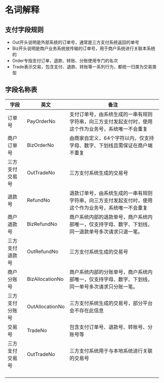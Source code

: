 # 名词解释
## 支付字段规则
- Out开头说明是外部系统的订单号，通常是三方支付系统返回的单号
- Biz开头说明是商户业务系统放传输的订单号，用于商户系统进行关联本系统的
- Order专指支付订单，退款、转账、分账使用专门的名次
- Trade表示交易，包含支付、退款、转账等一系列行为，都统一归类为交易类型

## 字段名称表
| 字段      | 英文              | 备注                                                 |
|---------|-----------------|----------------------------------------------------|
| 订单号     | PayOrderNo      | 支付订单号，由系统生成的一串有规则字符串，向三方支付发起支付时，使用这个作为业务号，系统唯一不会重复 |
| 商户订单号   | BizOrderNo      | 由商家自定义，64个字符以内，仅支持字母、数字、下划线且需保证在商户端不重复             |
| 三方支付交易号 | OutTradeNo      | 三方支付系统生成的交易号                                       |
| 退款号     | RefundNo        | 退款订单号，由系统生成的一串有规则字符串，向三方支付发起支付时，使用这个作为业务号，系统唯一不会重复 |
| 商户退款号   | BizRefundNo     | 商户系统内部的退款单号，商户系统内部唯一，仅支持字母、数字、下划线，同一退款单号多次请求只退一笔。  |
| 三方支付退款号 | OutRefundNo     | 三方支付系统生成的交易号                                       |
| 商户分账号   | BizAllocationNo | 商户系统内部的分账单号，商户系统内部唯一，仅支持字母、数字、下划线，同一单号多次请求只分账一笔。   |
| 三方支付分账号 | OutAllocationNo | 三方支付系统生成的交易号，部分平台会不存在此信息                           |
| 交易号     | TradeNo         | 包含支付订单号、退款号、转账号、分账号等                               |
| 三方支付交易号 | OutTradeNo      | 三方支付系统用于与本地系统进行关联的交易号                              |
|         |                 |                                                    |
|         |                 |                                                    |
|         |                 |                                                    |
|         |                 |                                                    |
